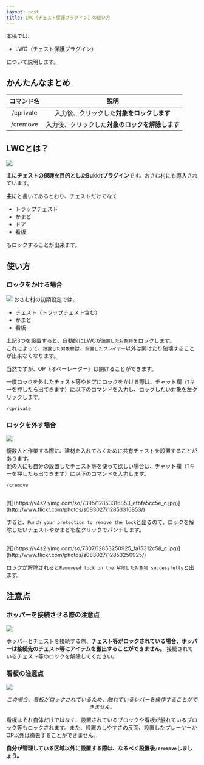 ```yaml
---
layout: post
title: LWC（チェスト保護プラグイン）の使い方
---
```


本稿では、

- LWC（チェスト保護プラグイン）

について説明します。

## かんたんなまとめ

|コマンド名|説明|
|:--------:|:--:|
|/cprivate |入力後、クリックした**対象をロックします**|
|/cremove  |入力後、クリックした**対象のロックを解除します**|

## LWCとは？
[![](https://v4s2.yimg.com/so/7360/9658742785_32397bfcae_c.jpg)](http://www.flickr.com/photos/s083027/9658742785/)

**主にチェストの保護を目的としたBukkitプラグイン**です。おさむ村にも導入されています。

**主に**と書いてあるとおり、チェストだけでなく

- トラップチェスト
- かまど
- ドア
- 看板

もロックすることが出来ます。

## 使い方
### ロックをかける場合
[![](https://v4s2.yimg.com/sk/3740/12853251865_b799cb0540_c.jpg)](http://www.flickr.com/photos/s083027/12853251865/)
おさむ村の初期設定では、

- チェスト（トラップチェスト含む）
- かまど
- 看板

上記3つを設置すると、自動的にLWCが`設置した対象物`をロックします。  
これによって、`設置した対象物`は、`設置したプレイヤー`以外は開けたり破壊することが出来なくなります。

<alert class="info">当然ですが、OP（オペーレーター）は開けることができます。</alert>

一度ロックを外したチェスト等やドアにロックをかける際は、チャット欄（`T`キーを押したら出てきます）に以下のコマンドを入力し、ロックしたい対象を左クリックします。
```
/cprivate
```

### ロックを外す場合
[![](https://v4s2.yimg.com/so/7417/12853314913_2881ea5080_c.jpg)](http://www.flickr.com/photos/s083027/12853314913/)

複数人と作業する際に、建材を入れておくために共有チェストを設置することがあります。  
他の人にも自分の設置したチェスト等を使って欲しい場合は、チャット欄（`T`キーを押したら出てきます）に以下のコマンドを入力します。  
```
/cremove
```

<br>
[![](https://v4s2.yimg.com/so/7395/12853316853_efbfa5cc5e_c.jpg)](http://www.flickr.com/photos/s083027/12853316853/)

すると、`Punch your protection to remove the lock`と出るので、ロックを解除したいチェストやかまどを左クリックでパンチします。

<br>
[![](https://v4s2.yimg.com/so/7307/12853250925_fa15312c58_c.jpg)](http://www.flickr.com/photos/s083027/12853250925/)

ロックが解除されると`Removeed lock on the 解除した対象物 successfully`と出ます。

## 注意点
### ホッパーを接続させる際の注意点
[![](https://v4s2.yimg.com/sk/3737/12853315663_176d6c3731_c.jpg)](http://www.flickr.com/photos/s083027/12853315663/)

ホッパーとチェストを接続する際、**チェスト等がロックされている場合、ホッパーは接続先のチェスト等にアイテムを搬出することができません。**
接続されているチェスト等のロックを解除してください。

### 看板の注意点
[![](https://v4s2.yimg.com/so/7335/12854129434_f759152c09_c.jpg)](http://www.flickr.com/photos/s083027/12854129434/)
<center><i>この場合、看板がロックされているため、触れているレバーを操作することができません。</i></center>

看板はそれ自体だけではなく、設置されているブロックや看板が触れているブロック等もロックされます。また、設置のしやすさの反面、設置したプレーヤーかOP以外は撤去することができません。

**自分が管理している区域以外に設置する際は、なるべく設置後`/cremove`しましょう。**
